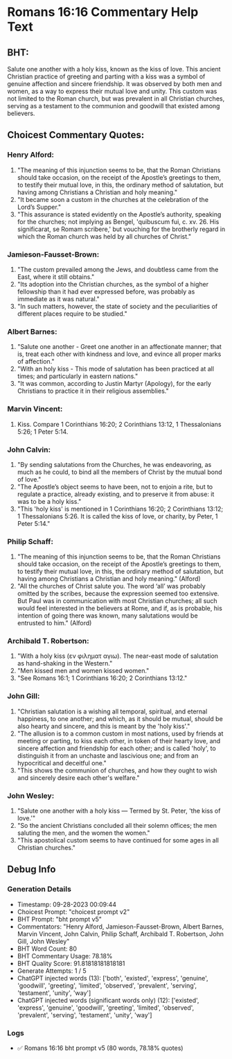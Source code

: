 # Romans 16:16 Commentary Help Text

## BHT:
Salute one another with a holy kiss, known as the kiss of love. This ancient Christian practice of greeting and parting with a kiss was a symbol of genuine affection and sincere friendship. It was observed by both men and women, as a way to express their mutual love and unity. This custom was not limited to the Roman church, but was prevalent in all Christian churches, serving as a testament to the communion and goodwill that existed among believers.

## Choicest Commentary Quotes:
### Henry Alford:
1. "The meaning of this injunction seems to be, that the Roman Christians should take occasion, on the receipt of the Apostle’s greetings to them, to testify their mutual love, in this, the ordinary method of salutation, but having among Christians a Christian and holy meaning."
2. "It became soon a custom in the churches at the celebration of the Lord’s Supper."
3. "This assurance is stated evidently on the Apostle’s authority, speaking for the churches; not implying as Bengel, 'quibuscum fui, c. xv. 26. His significarat, se Romam scribere,' but vouching for the brotherly regard in which the Roman church was held by all churches of Christ."

### Jamieson-Fausset-Brown:
1. "The custom prevailed among the Jews, and doubtless came from the East, where it still obtains."
2. "Its adoption into the Christian churches, as the symbol of a higher fellowship than it had ever expressed before, was probably as immediate as it was natural."
3. "In such matters, however, the state of society and the peculiarities of different places require to be studied."

### Albert Barnes:
1. "Salute one another - Greet one another in an affectionate manner; that is, treat each other with kindness and love, and evince all proper marks of affection."
2. "With an holy kiss - This mode of salutation has been practiced at all times; and particularly in eastern nations."
3. "It was common, according to Justin Martyr (Apology), for the early Christians to practice it in their religious assemblies."

### Marvin Vincent:
1. Kiss. Compare 1 Corinthians 16:20; 2 Corinthians 13:12, 1 Thessalonians 5:26; 1 Peter 5:14.

### John Calvin:
1. "By sending salutations from the Churches, he was endeavoring, as much as he could, to bind all the members of Christ by the mutual bond of love."
2. "The Apostle’s object seems to have been, not to enjoin a rite, but to regulate a practice, already existing, and to preserve it from abuse: it was to be a holy kiss."
3. "This 'holy kiss' is mentioned in 1 Corinthians 16:20; 2 Corinthians 13:12; 1 Thessalonians 5:26. It is called the kiss of love, or charity, by Peter, 1 Peter 5:14."

### Philip Schaff:
1. "The meaning of this injunction seems to be, that the Roman Christians should take occasion, on the receipt of the Apostle’s greetings to them, to testify their mutual love, in this, the ordinary method of salutation, but having among Christians a Christian and holy meaning." (Alford)
2. "All the churches of Christ salute you. The word ‘all’ was probably omitted by the scribes, because the expression seemed too extensive. But Paul was in communication with most Christian churches; all such would feel interested in the believers at Rome, and if, as is probable, his intention of going there was known, many salutations would be entrusted to him." (Alford)

### Archibald T. Robertson:
1. "With a holy kiss (εν φιληματ αγιω). The near-east mode of salutation as hand-shaking in the Western."
2. "Men kissed men and women kissed women."
3. "See Romans 16:1; 1 Corinthians 16:20; 2 Corinthians 13:12."

### John Gill:
1. "Christian salutation is a wishing all temporal, spiritual, and eternal happiness, to one another; and which, as it should be mutual, should be also hearty and sincere, and this is meant by the 'holy kiss'." 
2. "The allusion is to a common custom in most nations, used by friends at meeting or parting, to kiss each other, in token of their hearty love, and sincere affection and friendship for each other; and is called 'holy', to distinguish it from an unchaste and lascivious one; and from an hypocritical and deceitful one."
3. "This shows the communion of churches, and how they ought to wish and sincerely desire each other's welfare."

### John Wesley:
1. "Salute one another with a holy kiss — Termed by St. Peter, 'the kiss of love.'" 
2. "So the ancient Christians concluded all their solemn offices; the men saluting the men, and the women the women." 
3. "This apostolical custom seems to have continued for some ages in all Christian churches."


## Debug Info
### Generation Details
- Timestamp: 09-28-2023 00:09:44
- Choicest Prompt: "choicest prompt v2"
- BHT Prompt: "bht prompt v5"
- Commentators: "Henry Alford, Jamieson-Fausset-Brown, Albert Barnes, Marvin Vincent, John Calvin, Philip Schaff, Archibald T. Robertson, John Gill, John Wesley"
- BHT Word Count: 80
- BHT Commentary Usage: 78.18%
- BHT Quality Score: 91.81818181818181
- Generate Attempts: 1 / 5
- ChatGPT injected words (13):
	['both', 'existed', 'express', 'genuine', 'goodwill', 'greeting', 'limited', 'observed', 'prevalent', 'serving', 'testament', 'unity', 'way']
- ChatGPT injected words (significant words only) (12):
	['existed', 'express', 'genuine', 'goodwill', 'greeting', 'limited', 'observed', 'prevalent', 'serving', 'testament', 'unity', 'way']

### Logs
- ✅ Romans 16:16 bht prompt v5 (80 words, 78.18% quotes)